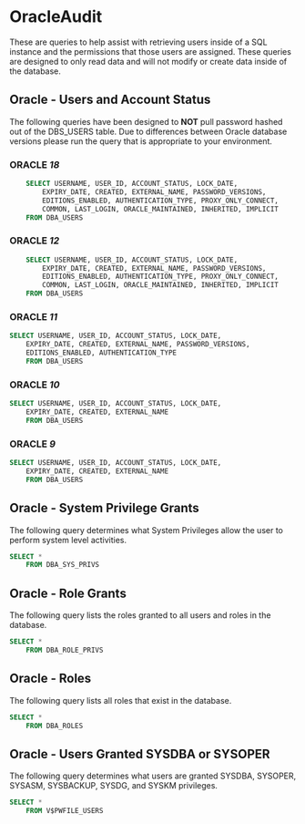 # OracleAudit

These are queries to help assist with retrieving users inside of a SQL instance and the permissions that those users are assigned.  These queries are designed to only read data and will not modify or create data inside of the database.

## **Oracle - Users and Account Status**

The following queries have been designed to **NOT** pull password hashed out of the DBS_USERS table.  Due to differences between Oracle database versions please run the query that is appropriate to your environment.

### ORACLE ***18***

``` SQL
    SELECT USERNAME, USER_ID, ACCOUNT_STATUS, LOCK_DATE,
        EXPIRY_DATE, CREATED, EXTERNAL_NAME, PASSWORD_VERSIONS,
        EDITIONS_ENABLED, AUTHENTICATION_TYPE, PROXY_ONLY_CONNECT,
        COMMON, LAST_LOGIN, ORACLE_MAINTAINED, INHERITED, IMPLICIT
    FROM DBA_USERS
```

### ORACLE ***12***

``` SQL
    SELECT USERNAME, USER_ID, ACCOUNT_STATUS, LOCK_DATE,
        EXPIRY_DATE, CREATED, EXTERNAL_NAME, PASSWORD_VERSIONS,
        EDITIONS_ENABLED, AUTHENTICATION_TYPE, PROXY_ONLY_CONNECT,
        COMMON, LAST_LOGIN, ORACLE_MAINTAINED, INHERITED, IMPLICIT
    FROM DBA_USERS
```

### ORACLE ***11***

``` SQL
SELECT USERNAME, USER_ID, ACCOUNT_STATUS, LOCK_DATE,
    EXPIRY_DATE, CREATED, EXTERNAL_NAME, PASSWORD_VERSIONS,
    EDITIONS_ENABLED, AUTHENTICATION_TYPE
    FROM DBA_USERS
```

### ORACLE ***10***

``` SQL
SELECT USERNAME, USER_ID, ACCOUNT_STATUS, LOCK_DATE,
    EXPIRY_DATE, CREATED, EXTERNAL_NAME
    FROM DBA_USERS
```

### ORACLE ***9***

``` SQL
SELECT USERNAME, USER_ID, ACCOUNT_STATUS, LOCK_DATE,
    EXPIRY_DATE, CREATED, EXTERNAL_NAME
    FROM DBA_USERS
```

## **Oracle - System Privilege Grants**

The following query determines what System Privileges allow the user to perform system level activities.

``` SQL
SELECT *
    FROM DBA_SYS_PRIVS
```

## **Oracle - Role Grants**

The following query lists the roles granted to all users and roles in the database.

``` SQL
SELECT *
    FROM DBA_ROLE_PRIVS
```

## **Oracle - Roles**

The following query lists all roles that exist in the database.

``` SQL
SELECT *
    FROM DBA_ROLES
```

## **Oracle - Users Granted SYSDBA or SYSOPER**

The following query determines what users are granted SYSDBA, SYSOPER, SYSASM, SYSBACKUP, SYSDG, and SYSKM privileges.

``` SQL
SELECT *
    FROM V$PWFILE_USERS
```